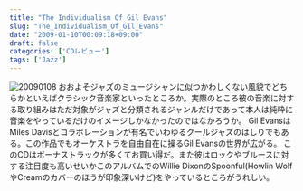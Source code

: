 ```yaml
---
title: "The Individualism Of Gil Evans"
slug: "The_Individualism_Of_Gil_Evans"
date: "2009-01-10T00:09:18+09:00"
draft: false
categories: ['CDレビュー']
tags: ['Jazz']
---
```


![20090108](/wp-content/uploads/2009/01/20090108.jpg) おおよそジャズのミュージシャンに似つかわしくない風貌でどちらかといえばクラシック音楽家といったところか。実際のところ彼の音楽に対する取り組みはただ対象がジャズと分類されるジャンルだけであって本人は純粋に音楽をやっているだけのイメージしかなかったのではなかろうか。 Gil EvansはMiles Davisとコラボレーションが有名でいわゆるクールジャズのはしりでもある。この作品でもオーケストラを自由自在に操るGil Evansの世界が広がる。 このCDはボーナストラックが多くてお買い得だ。また彼はロックやブルースに対する注目度も高いせいかこのアルバムでのWillie DixonのSpoonful(Howlin WolfやCreamのカバーのほうが印象深いけど)をやっているところがうれしい。
